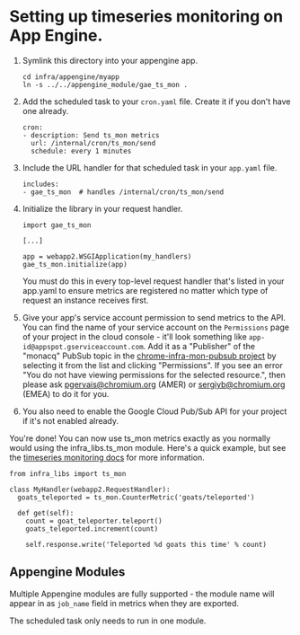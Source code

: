 # Setting up timeseries monitoring on App Engine.

1.  Symlink this directory into your appengine app.

        cd infra/appengine/myapp
        ln -s ../../appengine_module/gae_ts_mon .

1.  Add the scheduled task to your `cron.yaml` file.  Create it if you don't
    have one already.

        cron:
        - description: Send ts_mon metrics
          url: /internal/cron/ts_mon/send
          schedule: every 1 minutes

1.  Include the URL handler for that scheduled task in your `app.yaml` file.

        includes:
        - gae_ts_mon  # handles /internal/cron/ts_mon/send

1.  Initialize the library in your request handler.

        import gae_ts_mon

        [...]

        app = webapp2.WSGIApplication(my_handlers)
        gae_ts_mon.initialize(app)

    You must do this in every top-level request handler that's listed in your
    app.yaml to ensure metrics are registered no matter which type of request
    an instance receives first.

1.  Give your app's service account permission to send metrics to the API.  You
    can find the name of your service account on the `Permissions` page of your
    project in the cloud console - it'll look something like
    `app-id@appspot.gserviceaccount.com`.  Add it as a "Publisher" of the
    "monacq" PubSub topic in the
    [chrome-infra-mon-pubsub project](https://pantheon.corp.google.com/project/chrome-infra-mon-pubsub/cloudpubsub/topicList)
    by selecting it from the list and clicking "Permissions". If you see an
    error "You do not have viewing permissions for the selected resource.", then
    please ask pgervais@chromium.org (AMER) or sergiyb@chromium.org (EMEA) to do
    it for you.

1.  You also need to enable the Google Cloud Pub/Sub API for your project if
    it's not enabled already.

You're done!  You can now use ts_mon metrics exactly as you normally would using
the infra_libs.ts_mon module. Here's a quick example, but see the
[timeseries monitoring docs](https://chrome-internal.googlesource.com/infra/infra_internal/+/master/doc/ts_mon.md)
for more information.

    from infra_libs import ts_mon

    class MyHandler(webapp2.RequestHandler):
      goats_teleported = ts_mon.CounterMetric('goats/teleported')

      def get(self):
        count = goat_teleporter.teleport()
        goats_teleported.increment(count)

        self.response.write('Teleported %d goats this time' % count)


## Appengine Modules

Multiple Appengine modules are fully supported - the module name will appear in
as `job_name` field in metrics when they are exported.

The scheduled task only needs to run in one module.

